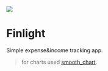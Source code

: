 ![](https://github.com/albor09/Finlight/assets/79325294/63d7f206-4b09-4622-a24e-f065dbcfb279)

# Finlight

Simple expense&income tracking app.

> for charts used [smooth_chart](https://github.com/albor09/smooth_chart).
